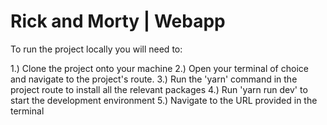 <h1>Rick and Morty | Webapp</h1>

To run the project locally you will need to:

1.) Clone the project onto your machine
2.) Open your terminal of choice and navigate to the project's route.
3.) Run the 'yarn' command in the project route to install all the relevant packages
4.) Run 'yarn run dev' to start the development environment
5.) Navigate to the URL provided in the terminal

